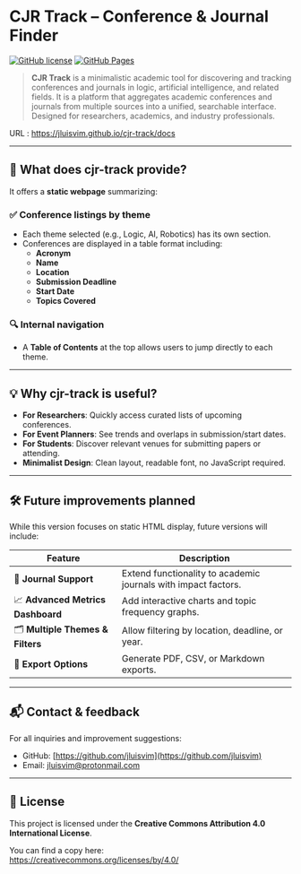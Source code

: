 # CJR Track – Conference & Journal Finder

[![GitHub license](https://img.shields.io/github/license/jluisvim/cjr-track)](LICENSE)
[![GitHub Pages](https://img.shields.io/badge/website-live-green)](https://jluisvim.github.io/cjr-track/)

> **CJR Track** is a minimalistic academic tool for discovering and tracking conferences and journals in logic, artificial intelligence, and related fields. 
It is a platform that aggregates academic conferences and journals from multiple sources into a unified, searchable interface. Designed for researchers, academics, and industry professionals.
<!--It was originally designed to parse call-for-papers data from [EasyChair CFP](https://easychair.org/cfp/ ) and generate clean HTML reports with filtered results and metrics. --> 
URL :
https://jluisvim.github.io/cjr-track/docs

---

## 🧾 What does cjr-track provide?

It offers a **static webpage** summarizing:

### ✅ Conference listings by theme
- Each theme selected (e.g., Logic, AI, Robotics) has its own section.
- Conferences are displayed in a table format including:
  - **Acronym**
  - **Name**
  - **Location**
  - **Submission Deadline**
  - **Start Date**
  - **Topics Covered**

### 🔍 Internal navigation
- A **Table of Contents** at the top allows users to jump directly to each theme.

---

## 💡 Why cjr-track is useful?

- **For Researchers**: Quickly access curated lists of upcoming conferences.
- **For Event Planners**: See trends and overlaps in submission/start dates.
- **For Students**: Discover relevant venues for submitting papers or attending.
- **Minimalist Design**: Clean layout, readable font, no JavaScript required.
<!--- **Open Source**: Easily editable and extendable for personal or institutional use.-->

---

## 🛠️ Future improvements planned

While this version focuses on static HTML display, future versions will include:

| Feature | Description |
|--------|-------------|
| 📘 **Journal Support** | Extend functionality to academic journals with impact factors. |
| 📈 **Advanced Metrics Dashboard** | Add interactive charts and topic frequency graphs. |
| 🗂️ **Multiple Themes & Filters** | Allow filtering by location, deadline, or year. |
| 📄 **Export Options** | Generate PDF, CSV, or Markdown exports. |

---

## 📬 Contact & feedback

For all inquiries and improvement suggestions:
<!--If you have suggestions, questions, or want to contribute to CJR Track development:-->

- GitHub: [https://github.com/jluisvim](https://github.com/jluisvim)
- Email: jluisvim@protonmail.com

<!--### Technical support -->
<!--https://github.com/jluisvim/cjr-track/issues -->
<!--https://github.com/jluisvim/cjr-track/discussions/categories/ideas-->

---

## 📜 License

This project is licensed under the **Creative Commons Attribution 4.0 International License**.

You can find a copy here:  
[https://creativecommons.org/licenses/by/4.0/ ](https://creativecommons.org/licenses/by/4.0/ )


